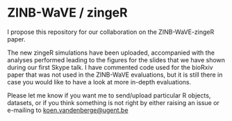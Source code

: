 # ZINB-WaVE / zingeR

I propose this repository for our collaboration on the ZINB-WaVE-zingeR paper.

The new zingeR simulations have been uploaded, accompanied with the analyses performed leading to the figures for the slides that we have shown during our first Skype talk. I have commented code used for the bioRxiv paper that was not used in the ZINB-WaVE evaluations, but it is still there in case you would like to have a look at more in-depth evaluations. 

Please let me know if you want me to send/upload particular R objects, datasets, or if you think something is not right by either raising an issue or e-mailing to koen.vandenberge@ugent.be
